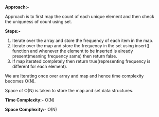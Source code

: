 **Approach:-**

Approach is to first map the count of each unique element and then check the uniquness of count using set.

**Steps:-**
1. Iterate over the array and store the frequency of each item in the map.
2. Iterate over the map and store the frequency in the set using insert() function and whenever the element to be inserted is already present(meaning frequency same) then return false.
3. If map iterated completely then return true(representing frequency is different for each element).

We are Iterating once over array and map and hence time complexity becomes O(N).

Space of O(N) is taken to store the map and set data structures.

**Time Complexity:-** O(N)

**Space Complexity:-** O(N)